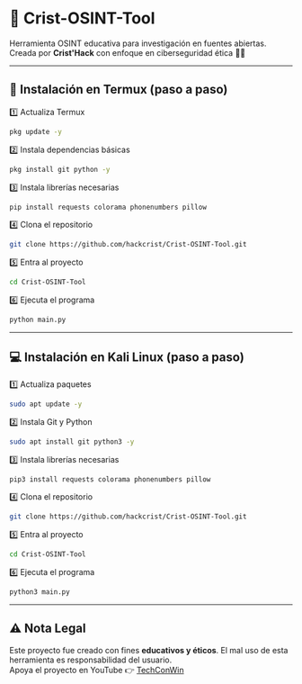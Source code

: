 # 🎯 Crist-OSINT-Tool

Herramienta OSINT educativa para investigación en fuentes abiertas.  
Creada por **Crist'Hack** con enfoque en ciberseguridad ética 🕵️‍♂️

---

## 📲 Instalación en Termux (paso a paso)

1️⃣ Actualiza Termux
```bash
pkg update -y
```

2️⃣ Instala dependencias básicas
```bash
pkg install git python -y
```

3️⃣ Instala librerías necesarias
```bash
pip install requests colorama phonenumbers pillow
```

4️⃣ Clona el repositorio
```bash
git clone https://github.com/hackcrist/Crist-OSINT-Tool.git
```

5️⃣ Entra al proyecto
```bash
cd Crist-OSINT-Tool
```

6️⃣ Ejecuta el programa
```bash
python main.py
```

---

## 💻 Instalación en Kali Linux (paso a paso)

1️⃣ Actualiza paquetes
```bash
sudo apt update -y
```

2️⃣ Instala Git y Python
```bash
sudo apt install git python3 -y
```

3️⃣ Instala librerías necesarias
```bash
pip3 install requests colorama phonenumbers pillow
```

4️⃣ Clona el repositorio
```bash
git clone https://github.com/hackcrist/Crist-OSINT-Tool.git
```

5️⃣ Entra al proyecto
```bash
cd Crist-OSINT-Tool
```

6️⃣ Ejecuta el programa
```bash
python3 main.py
```

---

## ⚠️ Nota Legal

Este proyecto fue creado con fines **educativos y éticos**. El mal uso de esta herramienta es responsabilidad del usuario.  
Apoya el proyecto en YouTube 👉 [TechConWin](https://www.youtube.com/@TechConWin)

